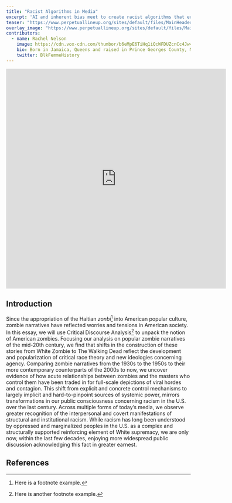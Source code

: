 ```yaml
---
title: "Racist Algorithms in Media"
excerpt: 'AI and inherent bias meet to create racist algorithms that erase, hypersexualize, and criminalize Black people in America.'
teaser: "https://www.perpetuallineup.org/sites/default/files/MainHeaderImage.jpg"
overlay_image: "https://www.perpetuallineup.org/sites/default/files/MainHeaderImage.jpg"
contributors:
  - name: Rachel Nelson
    image: https://cdn.vox-cdn.com/thumbor/b6eMpE6TiHq1iQcWFDUZcnCc4Jw=/0x0:1000x750/1200x900/filters:focal(0x0:1000x750)/cdn.vox-cdn.com/uploads/chorus_image/image/48144985/chucklead.0.jpg
    bio: Born in Jamaica, Queens and raised in Prince Georges County, MD. University of Delaware graduate student studying Black education and activism. Lover of books, food, and Target. 
    twitter: BlkFemmeHistory
---
```


<iframe src='https://cdn.knightlab.com/libs/timeline/latest/embed/?source=1cWqQBZCkX9GpzFtxCWHoqFXCHg-ylTVUWlnrdYMzKUI&font=Bevan-PotanoSans&maptype=toner&width=600&height=600' width='600' height='600' frameborder='0'></iframe>
                                


## Introduction

Since the appropriation of the Haitian *zonbi*[^1] into American popular culture, zombie narratives have reflected worries and tensions in American society. In this essay, we will use Critical Discourse Analysis[^2] to unpack the notion of American zombies. Focusing our analysis on popular zombie narratives of the mid-20th century, we find that shifts in the construction of these stories from White Zombie to The Walking Dead reflect the development and popularization of critical race theory and new ideologies concerning agency. Comparing zombie narratives from the 1930s to the 1950s to their more contemporary counterparts of the 2000s to now, we uncover evidence of how acute relationships between zombies and the masters who control them have been traded in for full-scale depictions of viral hordes and contagion. This shift from explicit and concrete control mechanisms to largely implicit and hard-to-pinpoint sources of systemic power, mirrors transformations in our public consciousness concerning racism in the U.S. over the last century. Across multiple forms of today’s media, we observe greater recognition of the interpersonal and covert manifestations of structural and institutional racism. While racism has long been understood by oppressed and marginalized peoples in the U.S. as a complex and structurally supported reinforcing element of White supremacy, we are only now, within the last few decades, enjoying more widespread public discussion acknowledging this fact in greater earnest.

## References

[^1]: Here is a footnote example.
[^2]: Here is another footnote example.
